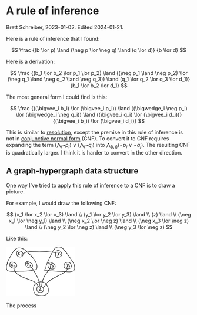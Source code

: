 
# A rule of inference
Brett Schreiber, 2023-01-02. Edited 2024-01-21.

Here is a rule of inference that I found:

$$
\frac
  {(b \lor p) \land (\neg p \lor \neg q) \land (q \lor d)}
  {b \lor d}
$$

Here is a derivation:

$$
\frac
  {(b_1 \lor b_2 \lor p_1 \lor p_2) \land ((\neg p_1 \land \neg p_2) \lor (\neg q_1 \land \neg q_2 \land \neg q_3)) \land (q_1 \lor q_2 \lor q_3 \lor d_1)}
  {b_1 \lor b_2 \lor d_1}
$$

The most general form I could find is this:

$$
\frac
  {((\bigvee_i b_i) \lor (\bigvee_i p_i)) \land ((\bigwedge_i \neg p_i) \lor (\bigwedge_i \neg q_i)) \land ((\bigvee_i q_i) \lor (\bigvee_i d_i))}
  {(\bigvee_i b_i) \lor (\bigvee_i d_i)}
$$

This is similar to [resolution](https://en.wikipedia.org/wiki/Resolution_(logic)), except the premise in this rule of inference is not in [conjunctive normal form](https://en.wikipedia.org/wiki/Conjunctive_normal_form) (CNF). To convert it to CNF requires expanding the term $(\bigwedge_i \neg p_i) \lor (\bigwedge_i \neg q_i)$ into $\bigwedge_{(i, j)} (\neg p_i \lor \neg q_j)$. The resulting CNF is quadratically larger. I think it is harder to convert in the other direction.

## A graph-hypergraph data structure

One way I've tried to apply this rule of inference to a CNF is to draw a picture.

For example, I would draw the following CNF:

$$
(x_1 \lor x_2 \lor x_3) \land \\
(y_1 \lor y_2 \lor y_3) \land \\
(z) \land \\
(\neg x_1 \lor \neg y_1) \land \\
(\neg x_2 \lor \neg z) \land \\
(\neg x_3 \lor \neg z) \land \\
(\neg y_2 \lor \neg z) \land \\
(\neg y_3 \lor \neg z)
$$

Like this:

![Svg](../img/graph-hypergraph.svg)

The process 
